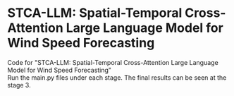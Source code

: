 # STCA-LLM: Spatial-Temporal Cross-Attention Large Language Model for Wind Speed Forecasting
 Code for "STCA-LLM: Spatial-Temporal Cross-Attention Large Language Model for Wind Speed Forecasting"  
 Run the main.py files under each stage. The final results can be seen at the stage 3.  
